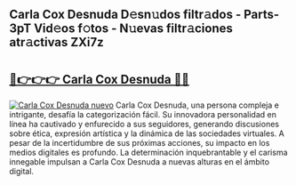 ## Carla Cox Desnuda D𝚎sn𝚞dos filtr𝚊dos - Parts-3pT Vid𝚎os f𝚘tos - N𝚞evas filtr𝚊ciones atr𝚊ctivas ZXi7z

# <h2><a href="http://mb42cbe.tromn.icu/?c=Carla+Cox+Desnuda">🔗👉👉👉 Carla Cox Desnuda 🔗🔗</a></h2>

[![Carla Cox Desnuda nuevo](https://i.imgur.com/pEAQMta.gif)](http://mb42cbe.tromn.icu/?c=Carla+Cox+Desnuda)
Carla Cox Desnuda, una persona compleja e intrigante, desafía la categorización fácil. Su innovadora personalidad en línea ha cautivado y enfurecido a sus seguidores, generando discusiones sobre ética, expresión artística y la dinámica de las sociedades virtuales. A pesar de la incertidumbre de sus próximas acciones, su impacto en los medios digitales es profundo. La determinación inquebrantable y el carisma innegable impulsan a Carla Cox Desnuda a nuevas alturas en el ámbito digital.
